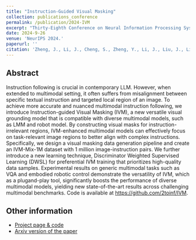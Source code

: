 ```yaml
---
title: "Instruction-Guided Visual Masking"
collection: publications_conference
permalink: /publication/2024-IVM
excerpt: "Thirty-Eighth Conference on Neural Information Processing Systems (NeurIPS 2024)."
date: 2024-9-26
venue: 'NeurIPS 2024.'
paperurl: ''
citation: 'Zheng, J., Li, J., Cheng, S., Zheng, Y., Li, J., Liu, J., Liu, Y., Liu, J., <b>Zhan, X.</b> Instruction-Guided Visual Masking. In the <i>Thirty-Eighth Conference on Neural Information Processing Systems (NeurIPS 2024) <b>(Outstanding paper award of ICML 2024 MFM-EAI Workshop)</b></i>.'
---
```


Abstract
---
Instruction following is crucial in contemporary LLM. However, when extended to multimodal setting, it often suffers from misalignment between specific textual instruction and targeted local region of an image. To achieve more accurate and nuanced multimodal instruction following, we introduce Instruction-guided Visual Masking (IVM), a new versatile visual grounding model that is compatible with diverse multimodal models, such as LMM and robot model. By constructing visual masks for instruction-irrelevant regions, IVM-enhanced multimodal models can effectively focus on task-relevant image regions to better align with complex instructions. Specifically, we design a visual masking data generation pipeline and create an IVM-Mix-1M dataset with 1 million image-instruction pairs. We further introduce a new learning technique, Discriminator Weighted Supervised Learning (DWSL) for preferential IVM training that prioritizes high-quality data samples. Experimental results on generic multimodal tasks such as VQA and embodied robotic control demonstrate the versatility of IVM, which as a plugand-play tool, significantly boosts the performance of diverse multimodal models, yielding new state-of-the-art results across challenging multimodal benchmarks. Code is available at https://github.com/2toinf/IVM.


Other information
---
* [Project page & code](https://github.com/2toinf/IVM)
* [Arxiv version of the paper](https://arxiv.org/pdf/2405.19783)